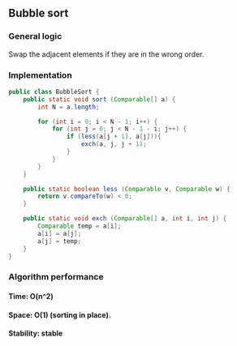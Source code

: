 ## Bubble sort

### General logic

Swap the adjacent elements if they are in the wrong order.

### Implementation

```java
public class BubbleSort {
    public static void sort (Comparable[] a) {
        int N = a.length;

        for (int i = 0; i < N - 1; i++) {
            for (int j = 0; j < N - 1 - i; j++) {
                if (less(a[j + 1], a[j])){
                    exch(a, j, j + 1);
                }
            }
        }
    }

    public static boolean less (Comparable v, Comparable w) {
        return v.compareTo(w) < 0;
    }

    public static void exch (Comparable[] a, int i, int j) {
        Comparable temp = a[i];
        a[i] = a[j];
        a[j] = temp;
    }
}
```

### Algorithm performance
#### Time: O(n^2)
#### Space: O(1) (sorting in place).
#### Stability: stable